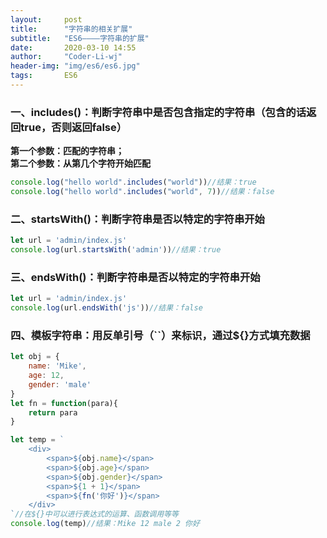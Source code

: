 ```yaml
---
layout:     post
title:      "字符串的相关扩展"
subtitle:   "ES6————字符串的扩展"
date:       2020-03-10 14:55
author:     "Coder-Li-wj"
header-img: "img/es6/es6.jpg"
tags:       ES6
---  
```


### 一、includes()：判断字符串中是否包含指定的字符串（包含的话返回true，否则返回false）  
**第一个参数：匹配的字符串；**  
**第二个参数：从第几个字符开始匹配**  
```js
console.log("hello world".includes("world"))//结果：true
console.log("hello world".includes("world", 7))//结果：false
```  

### 二、startsWith()：判断字符串是否以特定的字符串开始  
```js
let url = 'admin/index.js'
console.log(url.startsWith('admin'))//结果：true
```  

### 三、endsWith()：判断字符串是否以特定的字符串开始  
```js
let url = 'admin/index.js'
console.log(url.endsWith('js'))//结果：false
```  

### 四、模板字符串：用反单引号（``）来标识，通过${}方式填充数据  
```js
let obj = {
    name: 'Mike',
    age: 12,
    gender: 'male'
}
let fn = function(para){
    return para
}

let temp = `
    <div>
        <span>${obj.name}</span>
        <span>${obj.age}</span>
        <span>${obj.gender}</span>
        <span>${1 + 1}</span>
        <span>${fn('你好')}</span>
    </div>
`//在${}中可以进行表达式的运算、函数调用等等
console.log(temp)//结果：Mike 12 male 2 你好
```